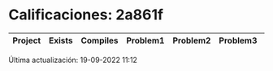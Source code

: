 # Calificaciones: 2a861f
|Project|Exists|Compiles|Problem1|Problem2|Problem3|Extra|CommitHash|CommitDate|CheckDate|Comments|❌|
|-|-|-|-|-|-|-|-|-|-|-|-|

Última actualización: 19-09-2022 11:12